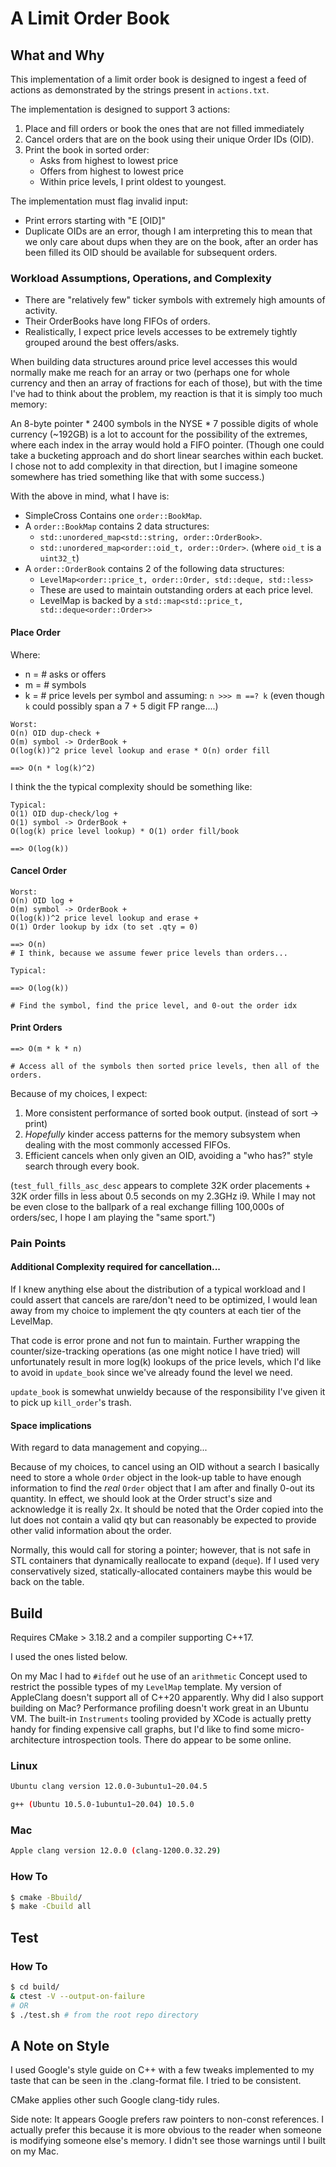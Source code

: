 # A Limit Order Book

## What and Why
This implementation of a limit order book is designed to ingest a feed of actions as demonstrated by the strings present in `actions.txt`.

The implementation is designed to support 3 actions:
1. Place and fill orders or book the ones that are not filled immediately
2. Cancel orders that are on the book using their unique Order IDs (OID).
3. Print the book in sorted order:
    - Asks from highest to lowest price
    - Offers from highest to lowest price
    - Within price levels, I print oldest to youngest.

The implementation must flag invalid input:
- Print errors starting with "E [OID]"
- Duplicate OIDs are an error, though I am interpreting this to mean that we only care about dups when they are on the book, after an order has been filled its OID should be available for subsequent orders.

### Workload Assumptions, Operations, and Complexity
- There are "relatively few" ticker symbols with extremely high amounts of activity.
- Their OrderBooks have long FIFOs of orders.
- Realistically, I expect price levels accesses to be extremely tightly grouped around the best offers/asks.

When building data structures around price level accesses this would normally make me reach for an array or two (perhaps one for whole currency and then an array of fractions for each of those), but with the time I've had to think about the problem, my reaction is that it is simply too much memory:

An 8-byte pointer * 2400 symbols in the NYSE * 7 possible digits of whole currency (~192GB) is a lot to account for the possibility of the extremes, where each index in the array would hold a FIFO pointer. (Though one could take a bucketing approach and do short linear searches within each bucket. I chose not to add complexity in that direction, but I imagine someone somewhere has tried something like that with some success.)

With the above in mind, what I have is:

- SimpleCross Contains one `order::BookMap`.
- A `order::BookMap` contains 2 data structures:
  - `std::unordered_map<std::string, order::OrderBook>`.
  - `std::unordered_map<order::oid_t, order::Order>`. (where `oid_t` is a `uint32_t`)
- A `order::OrderBook` contains 2 of the following data structures:
  - `LevelMap<order::price_t, order::Order, std::deque, std::less>`
  - These are used to maintain outstanding orders at each price level.
  - LevelMap is backed by a `std::map<std::price_t, std::deque<order::Order>>`

#### Place Order
Where:
- n = # asks or offers
- m = # symbols
- k = # price levels per symbol
and assuming:
`n >>> m ==? k` (even though `k` could possibly span a 7 + 5 digit FP range....)
```
Worst:
O(n) OID dup-check +
O(m) symbol -> OrderBook +
O(log(k))^2 price level lookup and erase * O(n) order fill

==> O(n * log(k)^2)
```

I think the the typical complexity should be something like:
```
Typical:
O(1) OID dup-check/log +
O(1) symbol -> OrderBook +
O(log(k) price level lookup) * O(1) order fill/book

==> O(log(k))
```

#### Cancel Order
```
Worst:
O(n) OID log +
O(m) symbol -> OrderBook +
O(log(k))^2 price level lookup and erase +
O(1) Order lookup by idx (to set .qty = 0)

==> O(n)
# I think, because we assume fewer price levels than orders...
```

```
Typical:

==> O(log(k))

# Find the symbol, find the price level, and 0-out the order idx
```

#### Print Orders
```
==> O(m * k * n)

# Access all of the symbols then sorted price levels, then all of the orders.
```

Because of my choices, I expect:
1. More consistent performance of sorted book output. (instead of sort -> print)
2. *Hopefully* kinder access patterns for the memory subsystem when dealing with the most commonly accessed FIFOs.
3. Efficient cancels when only given an OID, avoiding a "who has?" style search through every book.

(`test_full_fills_asc_desc` appears to complete 32K order placements + 32K order fills in less about 0.5 seconds on my 2.3GHz i9. While I may not be even close to the ballpark of a real exchange filling 100,000s of orders/sec,
I hope I am playing the "same sport.")

### Pain Points

#### Additional Complexity required for cancellation...
If I knew anything else about the distribution of a typical workload and I could assert that cancels are rare/don't need to be optimized, I would lean away from my choice to implement the qty counters at each tier of the LevelMap.

That code is error prone and not fun to maintain. Further wrapping the counter/size-tracking operations (as one might notice I have tried) will unfortunately result in more log(k) lookups of the price levels, which I'd like to avoid in `update_book` since we've already found the level we need.

`update_book` is somewhat unwieldy because of the responsibility I've given it to pick up `kill_order`'s trash.

#### Space implications
With regard to data management and copying...

Because of my choices, to cancel using an OID without a search I basically need to store a whole `Order` object in the look-up table to have enough information to find the *real* `Order` object that I am after and finally 0-out its quantity. In effect, we should look at the Order struct's size and acknowledge it is really 2x. It should be noted that the Order copied into the lut does not contain a valid qty but can reasonably be expected to provide other valid information about the order.

Normally, this would call for storing a pointer; however, that is not safe in STL containers that dynamically reallocate to expand (`deque`). If I used very conservatively sized, statically-allocated containers maybe this would be back on the table.

## Build
Requires CMake > 3.18.2 and a compiler supporting C++17.

I used the ones listed below.

On my Mac I had to `#ifdef` out he use of an `arithmetic` Concept
used to restrict the possible types of my `LevelMap` template. My version of
AppleClang doesn't support all of C++20 apparently.
Why did I also support building on Mac? Performance profiling doesn't work great in an Ubuntu VM.
The built-in `Instruments` tooling provided by XCode is actually pretty handy for finding expensive call graphs,
but I'd like to find some micro-architecture introspection tools. There do appear to be some online.

### Linux
```bash
Ubuntu clang version 12.0.0-3ubuntu1~20.04.5
```
```bash
g++ (Ubuntu 10.5.0-1ubuntu1~20.04) 10.5.0
```

### Mac
```bash
Apple clang version 12.0.0 (clang-1200.0.32.29)
```

### How To
```bash
$ cmake -Bbuild/
$ make -Cbuild all
```

## Test

### How To
```bash
$ cd build/
& ctest -V --output-on-failure
# OR
$ ./test.sh # from the root repo directory
```

## A Note on Style

I used Google's style guide on C++ with a few tweaks implemented to my taste that can be seen in the .clang-format file. I tried to be consistent.

CMake applies other such Google clang-tidy rules.

Side note: It appears Google prefers raw pointers to non-const references. I actually prefer this because it is more obvious to the reader when someone is modifying someone else's memory. I didn't see those warnings until I built on my Mac.
